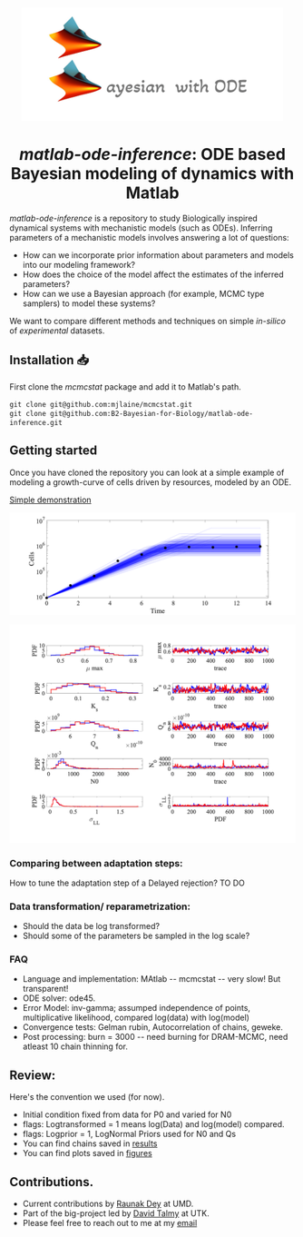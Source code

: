 
<p align="center">
  <picture>
    <img src="res/logo-1.png" alt="matlab-ode logo" height="200"/>
  </picture>
</p>

<h1 align="center"><em>matlab-ode-inference</em>: ODE based Bayesian modeling of dynamics with Matlab</h1>


_matlab-ode-inference_ is a repository to study Biologically inspired dynamical systems with mechanistic models (such as ODEs). Inferring parameters of a mechanistic models involves answering a lot of questions:
- How can we incorporate prior information about parameters and models into our modeling framework?
- How does the choice of the model affect the estimates of the inferred parameters?
- How can we use a Bayesian approach (for example, MCMC type samplers) to model these systems?

We want to compare different methods and techniques on simple _in-silico_ of _experimental_ datasets.

## Installation 📥

First clone the _mcmcstat_ package and add it to Matlab's path. 

```
git clone git@github.com:mjlaine/mcmcstat.git
git clone git@github.com:B2-Bayesian-for-Biology/matlab-ode-inference.git
```

## Getting started

Once you have cloned the repository you can look at a simple example of modeling a growth-curve of cells driven by resources, modeled by an ODE.

[Simple demonstration](./scripts/bayesian_fit_2.m)


<p align="center">
  <picture>
    <img src="figures/dram_logt_1_logN_1.png" alt="demo-example"/>
  </picture>
</p>

<p align="center">
  <picture>
    <img src="figures/dram_logt_1_logN_1_trace.png" alt="demo-example-posterior"/>
  </picture>
</p>

### Comparing between adaptation steps:
How to tune the adaptation step of a Delayed rejection?
TO DO

### Data transformation/ reparametrization:
- Should the data be log transformed?
- Should some of the parameters be sampled in the log scale?

### FAQ
- Language and implementation: MAtlab -- mcmcstat -- very slow! But transparent!
- ODE solver: ode45.
- Error Model: inv-gamma; assumped independence of points, multiplicative likelihood, compared log(data)  with log(model)
- Convergence tests: Gelman rubin, Autocorrelation of chains, geweke.
- Post processing: burn = 3000 -- need burning for DRAM-MCMC, need atleast 10 chain thinning for.


## Review:
Here's the convention we used (for now).
-  Initial condition fixed from data for P0 and varied for N0 
- flags: Logtransformed = 1 means log(Data) and log(model) compared.
- flags: Logprior = 1, LogNormal Priors used for N0 and Qs
- You can find chains saved in [results](./results/)
- You can find plots saved in [figures](./figures/)

## Contributions.
- Current contributions by [Raunak Dey](https://sites.google.com/view/raunak-dey/home) at UMD.
- Part of the big-project led by [David Talmy](https://eeb.utk.edu/people/david-talmy/) at UTK.
- Please feel free to reach out to me at my [email](mailto:rdey@umd.com?subject=[matlab-bayesian-ode-github])

